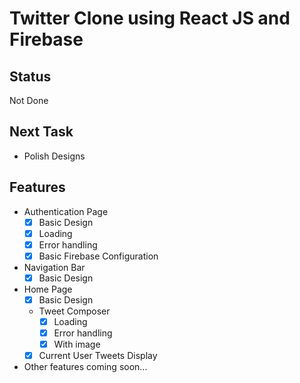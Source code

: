 # Twitter Clone using React JS and Firebase

## Status
Not Done

## Next Task
- Polish Designs

## Features
- Authentication Page
  - [x] Basic Design
  - [x] Loading
  - [x] Error handling
  - [x] Basic Firebase Configuration

- Navigation Bar
  - [x] Basic Design

- Home Page
  - [x] Basic Design
  - Tweet Composer
    - [x] Loading
    - [x] Error handling
    - [x] With image
  - [x] Current User Tweets Display

- Other features coming soon...